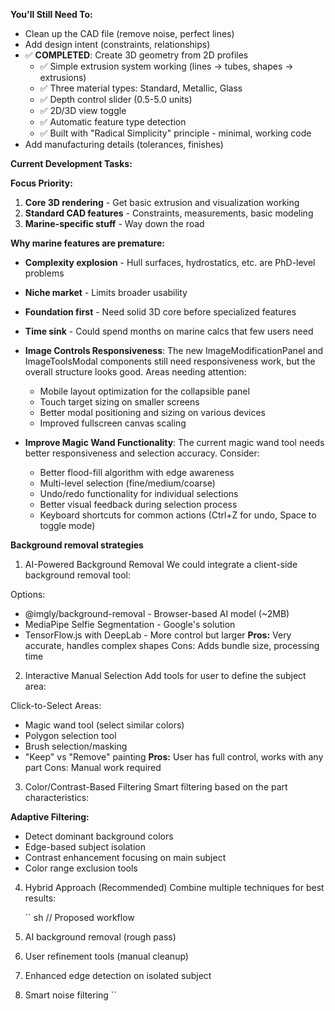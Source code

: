**You'll Still Need To:**

- Clean up the CAD file (remove noise, perfect lines)
- Add design intent (constraints, relationships)
- ✅ **COMPLETED**: Create 3D geometry from 2D profiles
  - ✅ Simple extrusion system working (lines → tubes, shapes → extrusions)
  - ✅ Three material types: Standard, Metallic, Glass
  - ✅ Depth control slider (0.5-5.0 units)
  - ✅ 2D/3D view toggle
  - ✅ Automatic feature type detection
  - ✅ Built with "Radical Simplicity" principle - minimal, working code
- Add manufacturing details (tolerances, finishes)

**Current Development Tasks:**

**Focus Priority:**

1. **Core 3D rendering** - Get basic extrusion and visualization working
2. **Standard CAD features** - Constraints, measurements, basic modeling
3. **Marine-specific stuff** - Way down the road

**Why marine features are premature:**

- **Complexity explosion** - Hull surfaces, hydrostatics, etc. are PhD-level problems
- **Niche market** - Limits broader usability
- **Foundation first** - Need solid 3D core before specialized features
- **Time sink** - Could spend months on marine calcs that few users need

- **Image Controls Responsiveness**: The new ImageModificationPanel and ImageToolsModal components still need responsiveness work, but the overall structure looks good. Areas needing attention:

  - Mobile layout optimization for the collapsible panel
  - Touch target sizing on smaller screens
  - Better modal positioning and sizing on various devices
  - Improved fullscreen canvas scaling

- **Improve Magic Wand Functionality**: The current magic wand tool needs better responsiveness and selection accuracy. Consider:
  - Better flood-fill algorithm with edge awareness
  - Multi-level selection (fine/medium/coarse)
  - Undo/redo functionality for individual selections
  - Better visual feedback during selection process
  - Keyboard shortcuts for common actions (Ctrl+Z for undo, Space to toggle mode)

**Background removal strategies**

1. AI-Powered Background Removal
   We could integrate a client-side background removal tool:

Options:

- @imgly/background-removal - Browser-based AI model (~2MB)
- MediaPipe Selfie Segmentation - Google's solution
- TensorFlow.js with DeepLab - More control but larger
  **Pros:** Very accurate, handles complex shapes Cons: Adds bundle size, processing time

2. Interactive Manual Selection
   Add tools for user to define the subject area:

Click-to-Select Areas:

- Magic wand tool (select similar colors)
- Polygon selection tool
- Brush selection/masking
- "Keep" vs "Remove" painting
  **Pros:** User has full control, works with any part Cons: Manual work required

3. Color/Contrast-Based Filtering
   Smart filtering based on the part characteristics:

**Adaptive Filtering:**

- Detect dominant background colors
- Edge-based subject isolation
- Contrast enhancement focusing on main subject
- Color range exclusion tools

4.  Hybrid Approach (Recommended)
    Combine multiple techniques for best results:

    ``
    sh
    // Proposed workflow

1.  AI background removal (rough pass)
1.  User refinement tools (manual cleanup)
1.  Enhanced edge detection on isolated subject
1.  Smart noise filtering
    ``
